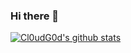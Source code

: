 ### Hi there 👋

[![Cl0udG0d's github stats](https://github-readme-stats.vercel.app/api?username=ck76)](https://github.com/anuraghazra/github-readme-stats)


<!--
**ck76/ck76** is a ✨ _special_ ✨ repository because its `README.md` (this file) appears on your GitHub profile.

Here are some ideas to get you started:

- 🔭 I’m currently working on ...
- 🌱 I’m currently learning ...
- 👯 I’m looking to collaborate on ...
- 🤔 I’m looking for help with ...
- 💬 Ask me about ...
- 📫 How to reach me: ...
- 😄 Pronouns: ...
- ⚡ Fun fact: ...
-->
